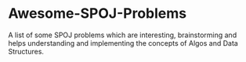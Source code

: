 # Awesome-SPOJ-Problems
A list of some SPOJ problems which are interesting, brainstorming and helps understanding and implementing the concepts of Algos and Data Structures.
